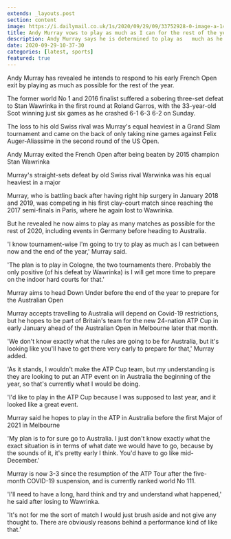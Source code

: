 ```yaml
---
extends: _layouts.post
section: content
image: https://i.dailymail.co.uk/1s/2020/09/29/09/33752928-0-image-a-14_1601369087462.jpg 
title: Andy Murray vows to play as much as I can for the rest of the year after dismal French Open 
description: Andy Murray says he is determined to play as   much as he can for the rest of the year following a sobering three-set defeat to Stan Wawrinka in the first round at Roland Garros. 
date: 2020-09-29-10-37-30 
categories: [latest, sports] 
featured: true 
--- 
```

Andy Murray has revealed he intends to respond to his early French Open exit by playing as much as possible for the rest of the year.

The former world No 1 and 2016 finalist suffered a sobering three-set defeat to Stan Wawrinka in the first round at Roland Garros, with the 33-year-old Scot winning just six games as he crashed 6-1 6-3 6-2 on Sunday.

The loss to his old Swiss rival was Murray's equal heaviest in a Grand Slam tournament and came on the back of only taking nine games against Felix Auger-Aliassime in the second round of the US Open.

Andy Murray exited the French Open after being beaten by 2015 champion Stan Wawrinka

 Murray's straight-sets defeat by old Swiss rival Warwinka was his equal heaviest in a major

Murray, who is battling back after having right hip surgery in January 2018 and 2019, was competing in his first clay-court match since reaching the 2017 semi-finals in Paris, where he again lost to Wawrinka.

But he revealed he now aims to play as many matches as possible for the rest of 2020, including events in Germany before heading to Australia.

'I know tournament-wise I'm going to try to play as much as I can between now and the end of the year,' Murray said. 

'The plan is to play in Cologne, the two tournaments there. Probably the only positive (of his defeat by Wawrinka) is I will get more time to prepare on the indoor hard courts for that.'

Murray aims to head Down Under before the end of the year to prepare for the Australian Open

Murray accepts travelling to Australia will depend on Covid-19 restrictions, but he hopes to be part of Britain's team for the new 24-nation ATP Cup in early January ahead of the Australian Open in Melbourne later that month.

'We don't know exactly what the rules are going to be for Australia, but it's looking like you'll have to get there very early to prepare for that,' Murray added.

'As it stands, I wouldn't make the ATP Cup team, but my understanding is they are looking to put an ATP event on in Australia the beginning of the year, so that's currently what I would be doing.        

'I'd like to play in the ATP Cup because I was supposed to last year, and it looked like a great event.

Murray said he hopes to play in the ATP in Australia before the first Major of 2021 in Melbourne

'My plan is to for sure go to Australia. I just don't know exactly what the exact situation is in terms of what date we would have to go, because by the sounds of it, it's pretty early I think. You'd have to go like mid-December.'

Murray is now 3-3 since the resumption of the ATP Tour after the five-month COVID-19 suspension, and is currently ranked world No 111.

'I'll need to have a long, hard think and try and understand what happened,' he said after losing to Wawrinka.

'It's not for me the sort of match I would just brush aside and not give any thought to. There are obviously reasons behind a performance kind of like that.'

